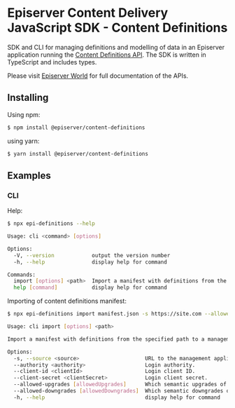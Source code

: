 # Episerver Content Delivery JavaScript SDK - Content Definitions

SDK and CLI for managing definitions and modelling of data in an Episerver application running the [Content Definitions API](https://world.episerver.com/documentation/developer-guides/content-definitions-api/). The SDK is written in TypeScript and includes types.

Please visit [Episerver World](https://world.episerver.com/) for full documentation of the APIs. 

## Installing

Using npm:

```bash
$ npm install @episerver/content-definitions
````

using yarn:

```bash
$ yarn install @episerver/content-definitions
````

## Examples

### CLI

Help:
```bash
$ npx epi-definitions --help
```

```bash
Usage: cli <command> [options]

Options:
  -V, --version            output the version number
  -h, --help               display help for command

Commands:
  import [options] <path>  Import a manifest with definitions from the specified path to a management application.
  help [command]           display help for command
```

Importing of content definitions manifest:

```bash
$ npx epi-definitions import manifest.json -s https://site.com --allowed-upgrades major --authority https://login.com --client-id definitions-cli --client-secret definitions-cli
```

```bash
Usage: cli import [options] <path>

Import a manifest with definitions from the specified path to a management application.

Options:
  -s, --source <source>                     URL to the management application.
  --authority <authority>                   Login authority.
  --client-id <clientId>                    Login client ID.
  --client-secret <clientSecret>            Login client secret.
  --allowed-upgrades [allowedUpgrades]      Which semantic upgrades of definitions should be allowed. Allowed values are "none", "patch", "minor", and "major".  
  --allowed-downgrades [allowedDowngrades]  Which semantic downgrades of definitions should be allowed. Allowed values are "none", "patch", "minor", and "major".
  -h, --help                                display help for command
```
